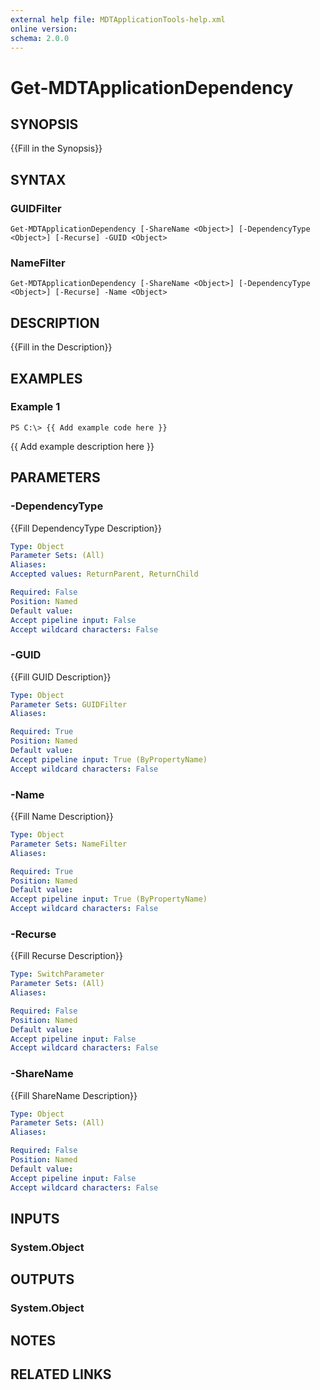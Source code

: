 ```yaml
---
external help file: MDTApplicationTools-help.xml
online version: 
schema: 2.0.0
---
```


# Get-MDTApplicationDependency
## SYNOPSIS
{{Fill in the Synopsis}}

## SYNTAX

### GUIDFilter
```
Get-MDTApplicationDependency [-ShareName <Object>] [-DependencyType <Object>] [-Recurse] -GUID <Object>
```

### NameFilter
```
Get-MDTApplicationDependency [-ShareName <Object>] [-DependencyType <Object>] [-Recurse] -Name <Object>
```

## DESCRIPTION
{{Fill in the Description}}

## EXAMPLES

### Example 1
```
PS C:\> {{ Add example code here }}
```

{{ Add example description here }}

## PARAMETERS

### -DependencyType
{{Fill DependencyType Description}}

```yaml
Type: Object
Parameter Sets: (All)
Aliases: 
Accepted values: ReturnParent, ReturnChild

Required: False
Position: Named
Default value: 
Accept pipeline input: False
Accept wildcard characters: False
```

### -GUID
{{Fill GUID Description}}

```yaml
Type: Object
Parameter Sets: GUIDFilter
Aliases: 

Required: True
Position: Named
Default value: 
Accept pipeline input: True (ByPropertyName)
Accept wildcard characters: False
```

### -Name
{{Fill Name Description}}

```yaml
Type: Object
Parameter Sets: NameFilter
Aliases: 

Required: True
Position: Named
Default value: 
Accept pipeline input: True (ByPropertyName)
Accept wildcard characters: False
```

### -Recurse
{{Fill Recurse Description}}

```yaml
Type: SwitchParameter
Parameter Sets: (All)
Aliases: 

Required: False
Position: Named
Default value: 
Accept pipeline input: False
Accept wildcard characters: False
```

### -ShareName
{{Fill ShareName Description}}

```yaml
Type: Object
Parameter Sets: (All)
Aliases: 

Required: False
Position: Named
Default value: 
Accept pipeline input: False
Accept wildcard characters: False
```

## INPUTS

### System.Object


## OUTPUTS

### System.Object

## NOTES

## RELATED LINKS

